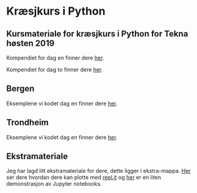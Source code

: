 # Kræsjkurs i Python
## Kursmateriale for kræsjkurs i Python for Tekna høsten 2019 

Kompendiet for dag en finner dere [her](Teknakurs_kompendie_dag1.pdf).

Kompendiet for dag to finner dere [her](Teknakurs_kompendie_dag2.pdf).

## Bergen
Eksemplene vi kodet dag en finner dere [her](bergen/dag1).

## Trondheim
Eksemplene vi kodet dag en finner dere [her](trondheim/dag1).

## Ekstramateriale
Jeg har lagd litt ekstramateriale for dere, dette ligger i ekstra-mappa. [Her](ekstra/plotting_i_replit.md)
ser dere hvordan dere kan plotte med [repl.it](https://repl.it) og [her](ekstra/Notebook_demo.ipynb) er en liten
demonstrasjon av Jupyter notebooks.
